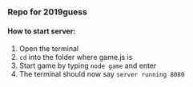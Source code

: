 ### Repo for 2019guess

#### How to start server: 
1. Open the terminal
2. `cd` into the folder where game.js is
3. Start game by typing `node game` and enter
4. The terminal should now say `server running 8080`
